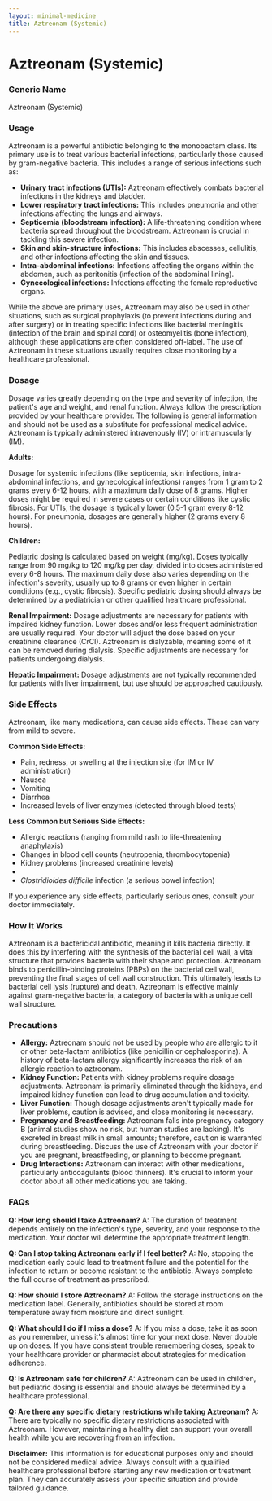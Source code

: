 ```yaml
---
layout: minimal-medicine
title: Aztreonam (Systemic)
---
```


# Aztreonam (Systemic)
### Generic Name
Aztreonam (Systemic)

### Usage
Aztreonam is a powerful antibiotic belonging to the monobactam class.  Its primary use is to treat various bacterial infections, particularly those caused by gram-negative bacteria.  This includes a range of serious infections such as:

* **Urinary tract infections (UTIs):** Aztreonam effectively combats bacterial infections in the kidneys and bladder.
* **Lower respiratory tract infections:**  This includes pneumonia and other infections affecting the lungs and airways.
* **Septicemia (bloodstream infection):** A life-threatening condition where bacteria spread throughout the bloodstream. Aztreonam is crucial in tackling this severe infection.
* **Skin and skin-structure infections:**  This includes abscesses, cellulitis, and other infections affecting the skin and tissues.
* **Intra-abdominal infections:** Infections affecting the organs within the abdomen, such as peritonitis (infection of the abdominal lining).
* **Gynecological infections:** Infections affecting the female reproductive organs.

While the above are primary uses, Aztreonam may also be used in other situations, such as surgical prophylaxis (to prevent infections during and after surgery) or in treating specific infections like bacterial meningitis (infection of the brain and spinal cord) or osteomyelitis (bone infection), although these applications are often considered off-label.  The use of Aztreonam in these situations usually requires close monitoring by a healthcare professional.


### Dosage

Dosage varies greatly depending on the type and severity of infection, the patient's age and weight, and renal function.  Always follow the prescription provided by your healthcare provider.  The following is general information and should not be used as a substitute for professional medical advice.  Aztreonam is typically administered intravenously (IV) or intramuscularly (IM).

**Adults:**

Dosage for systemic infections (like septicemia, skin infections, intra-abdominal infections, and gynecological infections) ranges from 1 gram to 2 grams every 6-12 hours, with a maximum daily dose of 8 grams.  Higher doses might be required in severe cases or certain conditions like cystic fibrosis. For UTIs, the dosage is typically lower (0.5-1 gram every 8-12 hours). For pneumonia, dosages are generally higher (2 grams every 8 hours).


**Children:**

Pediatric dosing is calculated based on weight (mg/kg).  Doses typically range from 90 mg/kg to 120 mg/kg per day, divided into doses administered every 6-8 hours.  The maximum daily dose also varies depending on the infection's severity, usually up to 8 grams or even higher in certain conditions (e.g., cystic fibrosis). Specific pediatric dosing should always be determined by a pediatrician or other qualified healthcare professional.

**Renal Impairment:** Dosage adjustments are necessary for patients with impaired kidney function.  Lower doses and/or less frequent administration are usually required. Your doctor will adjust the dose based on your creatinine clearance (CrCl).  Aztreonam is dialyzable, meaning some of it can be removed during dialysis.  Specific adjustments are necessary for patients undergoing dialysis.

**Hepatic Impairment:** Dosage adjustments are not typically recommended for patients with liver impairment, but use should be approached cautiously.


### Side Effects

Aztreonam, like many medications, can cause side effects. These can vary from mild to severe.

**Common Side Effects:**

* Pain, redness, or swelling at the injection site (for IM or IV administration)
* Nausea
* Vomiting
* Diarrhea
* Increased levels of liver enzymes (detected through blood tests)

**Less Common but Serious Side Effects:**

* Allergic reactions (ranging from mild rash to life-threatening anaphylaxis)
* Changes in blood cell counts (neutropenia, thrombocytopenia)
* Kidney problems (increased creatinine levels)
* 
* *Clostridioides difficile* infection (a serious bowel infection)

If you experience any side effects, particularly serious ones, consult your doctor immediately.


### How it Works

Aztreonam is a bactericidal antibiotic, meaning it kills bacteria directly. It does this by interfering with the synthesis of the bacterial cell wall, a vital structure that provides bacteria with their shape and protection. Aztreonam binds to penicillin-binding proteins (PBPs) on the bacterial cell wall, preventing the final stages of cell wall construction. This ultimately leads to bacterial cell lysis (rupture) and death.  Aztreonam is effective mainly against gram-negative bacteria, a category of bacteria with a unique cell wall structure.


### Precautions

* **Allergy:**  Aztreonam should not be used by people who are allergic to it or other beta-lactam antibiotics (like penicillin or cephalosporins).  A history of beta-lactam allergy significantly increases the risk of an allergic reaction to aztreonam.
* **Kidney Function:**  Patients with kidney problems require dosage adjustments.  Aztreonam is primarily eliminated through the kidneys, and impaired kidney function can lead to drug accumulation and toxicity.
* **Liver Function:** Though dosage adjustments aren't typically made for liver problems, caution is advised, and close monitoring is necessary.
* **Pregnancy and Breastfeeding:** Aztreonam falls into pregnancy category B (animal studies show no risk, but human studies are lacking).  It's excreted in breast milk in small amounts; therefore, caution is warranted during breastfeeding.  Discuss the use of Aztreonam with your doctor if you are pregnant, breastfeeding, or planning to become pregnant.
* **Drug Interactions:**  Aztreonam can interact with other medications, particularly anticoagulants (blood thinners). It's crucial to inform your doctor about all other medications you are taking.

### FAQs

**Q: How long should I take Aztreonam?**
A:  The duration of treatment depends entirely on the infection's type, severity, and your response to the medication. Your doctor will determine the appropriate treatment length.

**Q: Can I stop taking Aztreonam early if I feel better?**
A: No, stopping the medication early could lead to treatment failure and the potential for the infection to return or become resistant to the antibiotic. Always complete the full course of treatment as prescribed.

**Q: How should I store Aztreonam?**
A:  Follow the storage instructions on the medication label.  Generally, antibiotics should be stored at room temperature away from moisture and direct sunlight.

**Q: What should I do if I miss a dose?**
A: If you miss a dose, take it as soon as you remember, unless it's almost time for your next dose.  Never double up on doses.  If you have consistent trouble remembering doses, speak to your healthcare provider or pharmacist about strategies for medication adherence.

**Q: Is Aztreonam safe for children?**
A: Aztreonam can be used in children, but pediatric dosing is essential and should always be determined by a healthcare professional.

**Q: Are there any specific dietary restrictions while taking Aztreonam?**
A: There are typically no specific dietary restrictions associated with Aztreonam. However, maintaining a healthy diet can support your overall health while you are recovering from an infection.


**Disclaimer:**  This information is for educational purposes only and should not be considered medical advice. Always consult with a qualified healthcare professional before starting any new medication or treatment plan.  They can accurately assess your specific situation and provide tailored guidance.
